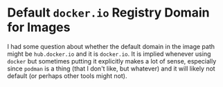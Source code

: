 # Default `docker.io` Registry Domain for Images

I had some question about whether the default domain in the image path
might be `hub.docker.io` and it is `docker.io`. It is implied whenever
using `docker` but sometimes putting it explicitly makes a lot of sense,
especially since `podman` is a thing (that I don't like, but whatever)
and it will likely not default (or perhaps other tools might not).
